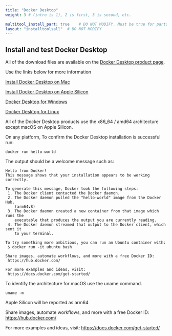 ```yaml
---
title: "Docker Desktop"
weight: 3 # (intro is 1), 2 is first, 3 is second, etc.

multitool_install_part: true    # DO NOT MODIFY. Must be true for parts of multi-tools to ensure correct navigation
layout: "installtoolsall"  # DO NOT MODIFY
---
```

## Install and test Docker Desktop

All of the download files are available on the 
[Docker Desktop product page](https://www.docker.com/products/docker-desktop/).

Use the links below for more information

[Install Docker Desktop on Mac](https://docs.docker.com/desktop/install/mac-install) 

[Install Docker Desktop on Apple Silicon](https://docs.docker.com/desktop/mac/apple-silicon/) 

[Docker Desktop for Windows](https://docs.docker.com/desktop/install/windows-install/) 

[Docker Desktop for Linux](https://docs.docker.com/desktop/install/linux-install/) 

All of the Docker Desktop products use the x86_64 / amd64 architecture except macOS on Apple Silicon.

On any platform, To confirm the Docker Desktop installation is successful run:

```console
docker run hello-world
```

The output should be a welcome message such as:

```console
Hello from Docker!
This message shows that your installation appears to be working correctly.

To generate this message, Docker took the following steps:
 1. The Docker client contacted the Docker daemon.
 2. The Docker daemon pulled the "hello-world" image from the Docker Hub.
    (arm64v8)
 3. The Docker daemon created a new container from that image which runs the
    executable that produces the output you are currently reading.
 4. The Docker daemon streamed that output to the Docker client, which sent it
    to your terminal.

To try something more ambitious, you can run an Ubuntu container with:
 $ docker run -it ubuntu bash

Share images, automate workflows, and more with a free Docker ID:
 https://hub.docker.com/

For more examples and ideas, visit:
 https://docs.docker.com/get-started/

```

To identify the architecture for macOS use the uname command. 

```console
uname -m
```
Apple Silicon will be reported as arm64



Share images, automate workflows, and more with a free Docker ID:
 https://hub.docker.com/

For more examples and ideas, visit:
 https://docs.docker.com/get-started/

```
